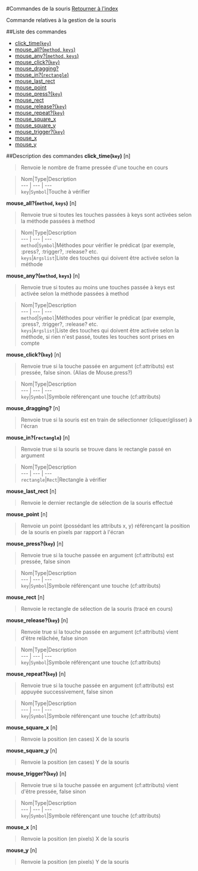 #Commandes de la souris
[Retourner à l'index](__command_list.md)

Commande relatives à la gestion de la souris

##Liste des commandes
*    [click_time(`key`)](#click_time)
*    [mouse_all?(`method`, `keys`)](#mouse_all?)
*    [mouse_any?(`method`, `keys`)](#mouse_any?)
*    [mouse_click?(`key`)](#mouse_click?)
*    [mouse_dragging?](#mouse_dragging?)
*    [mouse_in?(`rectangle`)](#mouse_in?)
*    [mouse_last_rect](#mouse_last_rect)
*    [mouse_point](#mouse_point)
*    [mouse_press?(`key`)](#mouse_press?)
*    [mouse_rect](#mouse_rect)
*    [mouse_release?(`key`)](#mouse_release?)
*    [mouse_repeat?(`key`)](#mouse_repeat?)
*    [mouse_square_x](#mouse_square_x)
*    [mouse_square_y](#mouse_square_y)
*    [mouse_trigger?(`key`)](#mouse_trigger?)
*    [mouse_x](#mouse_x)
*    [mouse_y](#mouse_y)


##Description des commandes
**click_time(`key`)** [n]

> Renvoie le nombre de frame pressée d'une touche en cours

  
> Nom|Type|Description  
--- | --- | ---  
`key`|`Symbol`|Touche à vérifier  


**mouse_all?(`method`, `keys`)** [n]

> Renvoie true si toutes les touches passées à keys sont activées selon la méthode passées à method

  
> Nom|Type|Description  
--- | --- | ---  
`method`|`Symbol`|Méthodes pour vérifier le prédicat (par exemple, :press?, :trigger?, :release? etc.  
`keys`|`Argslist`|Liste des touches qui doivent être activée selon la méthode  


**mouse_any?(`method`, `keys`)** [n]

> Renvoie true si toutes au moins une touches passée à keys est activée selon la méthode passées à method

  
> Nom|Type|Description  
--- | --- | ---  
`method`|`Symbol`|Méthodes pour vérifier le prédicat (par exemple, :press?, :trigger?, :release? etc.  
`keys`|`Argslist`|Liste des touches qui doivent être activée selon la méthode, si rien n'est passé, toutes les touches sont prises en compte  


**mouse_click?(`key`)** [n]

> Renvoie true si la touche passée en argument (cf:attributs) est pressée, false sinon. (Alias de Mouse.press?)

  
> Nom|Type|Description  
--- | --- | ---  
`key`|`Symbol`|Symbole référençant une touche (cf:attributs)  


**mouse_dragging?** [n]

> Renvoie true si la souris est en train de sélectionner (cliquer/glisser) à l'écran

  
> 

**mouse_in?(`rectangle`)** [n]

> Renvoie true si la souris se trouve dans le rectangle passé en argument

  
> Nom|Type|Description  
--- | --- | ---  
`rectangle`|`Rect`|Rectangle à vérifier  


**mouse_last_rect** [n]

> Renvoie le dernier rectangle de sélection de la souris effectué

  
> 

**mouse_point** [n]

> Renvoie un point (possédant les attributs x, y) référençant la position de la souris en pixels par rapport à l'écran

  
> 

**mouse_press?(`key`)** [n]

> Renvoie true si la touche passée en argument (cf:attributs) est pressée, false sinon

  
> Nom|Type|Description  
--- | --- | ---  
`key`|`Symbol`|Symbole référençant une touche (cf:attributs)  


**mouse_rect** [n]

> Renvoie le rectangle de sélection de la souris (tracé en cours)

  
> 

**mouse_release?(`key`)** [n]

> Renvoie true si la touche passée en argument (cf:attributs) vient d'être relâchée, false sinon

  
> Nom|Type|Description  
--- | --- | ---  
`key`|`Symbol`|Symbole référençant une touche (cf:attributs)  


**mouse_repeat?(`key`)** [n]

> Renvoie true si la touche passée en argument (cf:attributs) est appuyée successivement, false sinon

  
> Nom|Type|Description  
--- | --- | ---  
`key`|`Symbol`|Symbole référençant une touche (cf:attributs)  


**mouse_square_x** [n]

> Renvoie la position (en cases) X de la souris

  
> 

**mouse_square_y** [n]

> Renvoie la position (en cases) Y de la souris

  
> 

**mouse_trigger?(`key`)** [n]

> Renvoie true si la touche passée en argument (cf:attributs) vient d'être pressée, false sinon

  
> Nom|Type|Description  
--- | --- | ---  
`key`|`Symbol`|Symbole référençant une touche (cf:attributs)  


**mouse_x** [n]

> Renvoie la position (en pixels) X de la souris

  
> 

**mouse_y** [n]

> Renvoie la position (en pixels) Y de la souris

  
> 

